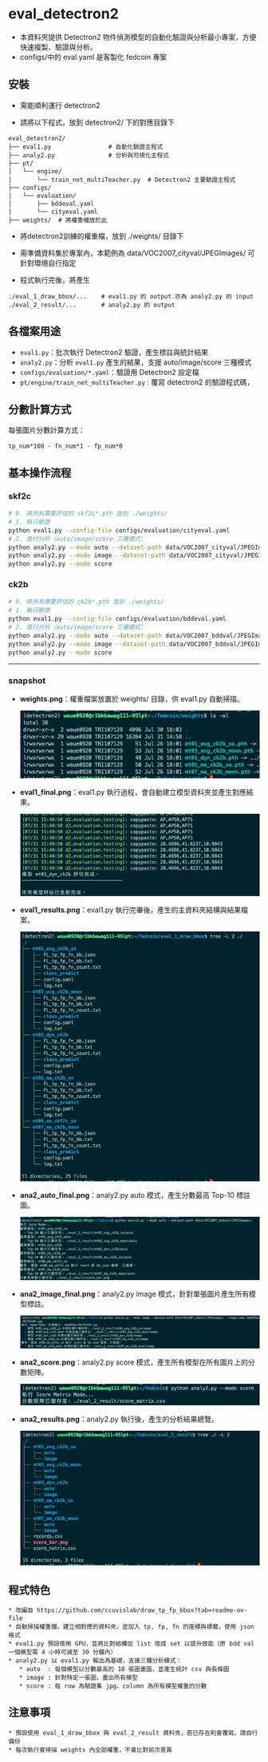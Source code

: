 # eval_detectron2

* 本資料夾提供 Detectron2 物件偵測模型的自動化驗證與分析最小專案，方便快速複製、驗證與分析。
* configs/中的 eval.yaml 是客製化 fedcoin 專案

## 安裝
* 需能順利運行 detectron2 

* 請將以下程式，放到 detectron2/ 下的對應目錄下

```
eval_detectron2/
├── eval1.py                # 自動化驗證主程式
├── analy2.py               # 分析與可視化主程式
├── pt/
│   └── engine/
│       └── train_net_multiTeacher.py  # Detectron2 主要驗證主程式
├── configs/
│   └── evaluation/
│       ├── bddeval.yaml  
│       └── cityeval.yaml
├── weights/  # 將權重檔放於此
```

* 將detectron2訓練的權重檔，放到 ./weights/ 目錄下 

* 需準備資料集於專案內，本範例為 data/VOC2007_cityval/JPEGImages/ 可針對環境自行指定

* 程式執行完後，將產生
```
./eval_1_draw_bbox/...    # eval1.py 的 output 亦為 analy2.py 的 input
./eval_2_result/...       # analy2.py 的 output
```

## 各檔案用途
- `eval1.py`：批次執行 Detectron2 驗證，產生標註與統計結果
- `analy2.py`：分析 `eval1.py` 產生的結果，支援 auto/image/score 三種模式
- `configs/evaluation/*.yaml`：驗證用 Detectron2 設定檔
- `pt/engine/train_net_multiTeacher.py` : 覆寫 detectron2 的驗證程式碼，

## 分數計算方式
每張圖片分數計算方式：
```
tp_num*100 - fn_num*1 - fp_num*0
```

## 基本操作流程

### skf2c
```bash
# 0. 將所有需要評估的 skf2c*.pth 放到 ./weights/
# 1. 執行驗證
python eval1.py --config-file configs/evaluation/cityeval.yaml
# 2. 進行分析（auto/image/score 三種模式）
python analy2.py --mode auto --dataset-path data/VOC2007_cityval/JPEGImages/
python analy2.py --mode image --dataset-path data/VOC2007_cityval/JPEGImages/ --image-name munster_000056_000019_leftImg8bit.jpg
python analy2.py --mode score
```

### ck2b
```bash
# 0. 將所有需要評估的 ck2b*.pth 放到 ./weights/
# 1. 執行驗證
python eval1.py --config-file configs/evaluation/bddeval.yaml
# 2. 進行分析（auto/image/score 三種模式）
python analy2.py --mode auto --dataset-path data/VOC2007_bddval/JPEGImages/
python analy2.py --mode image --dataset-path data/VOC2007_bddval/JPEGImages/ --image-name xxxx.jpg
python analy2.py --mode score
```

---

### snapshot


- **weights.png**：權重檔案放置於 weights/ 目錄，供 eval1.py 自動掃描。

  ![](pics/1weights.png)

- **eval1_final.png**：eval1.py 執行過程，會自動建立模型資料夾並產生對應結果。

  ![](pics/2eval1_final.png)

- **eval1_results.png**：eval1.py 執行完畢後，產生的主資料夾結構與結果檔案。

  ![](pics/3eval1_results.png)

- **ana2_auto_final.png**：analy2.py auto 模式，產生分數最高 Top-10 標註圖。

  ![](pics/4ana2_auto_final.png)

- **ana2_image_final.png**：analy2.py image 模式，針對單張圖片產生所有模型標註。

  ![](pics/6ana2_image_final.png)

- **ana2_score.png**：analy2.py score 模式，產生所有模型在所有圖片上的分數矩陣。

  ![](pics/5ana2_score.png)

- **ana2_results.png**：analy2.py 執行後，產生的分析結果總覽。

  ![](pics/7ana2_results.png)

## 程式特色
```
* 改編自 https://github.com/ccuvislab/draw_tp_fp_bbox?tab=readme-ov-file
* 自動掃描權重檔，建立相對應的資料夾，並加入 tp, fp, fn 的座標與標籤，使用 json 格式
* eval1.py 預設使用 GPU，並將比對結構從 list 改成 set 以提升效能（原 bdd val 一個模型需 4 小時可減至 30 分鐘內）
* analy2.py 以 eval1.py 輸出為基礎，支援三種分析模式：
   * auto  : 每個模型以分數最高的 10 張圖畫圖，並產生統計 csv 與長條圖
   * image : 針對特定一張圖，畫出所有模型
   * score : 每 row 為驗證集 jpg，column 為所有模型權重的分數
```

## 注意事項
```
* 預設使用 eval_1_draw_bbox 與 eval_2_result 資料夾，若已存在則會覆寫，請自行備份
* 每次執行會掃描 weights 內全部權重，不會比對前次差異
```
